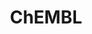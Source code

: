 ---
bigquery: https://console.cloud.google.com/bigquery?p=patents-public-data&d=ebi_chembl&page=dataset
citation: '"The ChEMBL database in 2017." Anna Gaulton, Anne Hersey, Michał Nowotka,
  A Patrícia Bento, Jon Chambers, David Mendez, Prudence Mutowo, Francis Atkinson,
  Louisa J Bellis, Elena Cibrián-Uhalte, Mark Davies, Nathan Dedman, Anneli Karlsson,
  María Paula Magariños, John P Overington, George Papadatos, Ines Smit, Andrew R
  Leach Nucleic acids Research (2017) 45 (Database Issue), D945-D954'
contributors: European Bioinformatics Institute
cost: None
description: ChEMBL Data is a manually curated database of small molecules used in
  drug discovery, including information about existing patented drugs.
documentation: 'schema: https://www.ebi.ac.uk/chembl/db_schema


  '
last_edit: 04/13/2022, 10:29:41
location: https://console.cloud.google.com/marketplace/product/google_patents_public_datasets/chembl
maintained_by: EMBL-EBI, an outstation of European Molecular Biology Laboratory
related_publications: '

  ChEMBL: towards direct deposition of bioassay data.


  Mendez D, Gaulton A, Bento AP, Chambers J, De Veij M, Félix E, Magariños MP, Mosquera
  JF, Mutowo P, Nowotka M, Gordillo-Marañón M, Hunter F, Junco L, Mugumbate G, Rodriguez-Lopez
  M, Atkinson F, Bosc N, Radoux CJ, Segura-Cabrera A, Hersey A, Leach AR.


  — Nucleic Acids Res. 2019; 47(D1):D930-D940. doi: 10.1093/nar/gky1075

  '
schema_fields:
- l8
- standard_text_value
- assay_source
- tissue_id
- mechanism_of_action
- compsyn_id
- protein_class_desc
- l1
- end_position
- volume
- site_name
- level1_description
- abstract
- qudt_units
- full_molformula
- withdrawn_reason
- ass_cls_map_id
- patent_id
- log_id
- level2_description
- cell_ontology_id
- atc_code
- hbd
- who_name
- res_stem_id
- activity_count
- target_desc
- compd_id
- comments
- heavy_atoms
- acd_logp
- usan_stem_definition
- ddd_id
- mec_id
- usan_year
- efo_id
- warning_type
- as_id
- ddd_admr
- action_type
- site_id
- prediction_method
- curation_comment
- domain_name
- cell_source_tissue
- mw_monoisotopic
- site_residues
- syn_type
- ref_url
- route
- tbl
- accession
- molfile
- canonical_smiles
- units
- assay_id
- withdrawn_country
- prod_pat_id
- target_mapping
- cell_id
- warnref_id
- level4
- tid_fixed
- start_position
- rtb
- warning_year
- parent_id
- mol_atc_id
- mecref_id
- aidx
- l2
- usan_stem
- withdrawn_year
- variant_id
- species_group_flag
- ref_type
- compound_name
- job_id
- stat
- standard_inchi_key
- alert_id
- uo_units
- activity_comment
- l3
- pref_name
- met_conversion
- stem
- published_value
- domain_description
- max_phase_for_ind
- applicant_full_name
- parent_molregno
- sitecomp_id
- published_relation
- subgroup
- level3_description
- usan_substem
- assay_subcellular_fraction
- ddd_units
- pubmed_id
- hbd_lipinski
- lle
- mc_organism
- irac_code
- enzyme_name
- patent_no
- molregno
- creation_date
- parameter_type
- inorganic_flag
- assay_desc
- company
- aspect
- sequence
- cidx
- selectivity_comment
- chembl_id
- oc_id
- last_active
- ingredient
- assay_category
- component_id
- indref_id
- withdrawn_class
- warning_description
- cellosaurus_id
- version
- published_units
- nda_type
- stem_class
- topical
- entity_type
- binding_site_comment
- db_version
- text_value
- issue
- first_approval
- parameter_value
- bao_format
- le
- first_page
- enzyme_tid
- cell_name
- hba
- clo_id
- annotation
- drug_product_flag
- num_lipinski_ro5_violations
- drugind_id
- co_stem_id
- full_mwt
- class_level
- strength
- alert_name
- bao_id
- relationship_type
- hrac_code
- patent_expire_date
- mechanism_comment
- cell_source_organism
- source_domain_id
- journal
- qed_weighted
- name
- cpd_str_alert_id
- mc_tax_id
- acd_logd
- target_type
- doc_id
- standard_relation
- direct_interaction
- synonyms
- db_source
- compound_key
- normal_range_max
- parent_go_id
- mesh_heading
- component_synonym
- comp_class_id
- drug_record_id
- metref_id
- assay_cell_type
- cx_most_bpka
- pathway_id
- ro3_pass
- ridx
- formulation_id
- black_box_warning
- updated_by
- short_name
- therapeutic_flag
- l5
- met_id
- mc_target_accession
- molecular_mechanism
- standard_inchi
- smid
- mc_target_type
- mol_frac_id
- activity_id
- mesh_id
- cx_logp
- frac_class_id
- doc_type
- mol_irac_id
- confidence
- year
- related_tid
- smarts
- l6
- patent_use_code
- value
- uberon_id
- alert_set_id
- predbind_id
- delist_flag
- bto_id
- level4_description
- research_stem
- protein_class_synonym
- approval_date
- homologue
- isoform
- molsyn_id
- definition
- level1
- indication_class
- source
- alogp
- caloha_id
- toid
- hba_lipinski
- confidence_score
- path
- cell_description
- pchembl_value
- standard_type
- title
- doi
- normal_range_min
- bao_endpoint
- major_class
- disease_efficacy
- product_id
- availability_type
- assay_organism
- updated_on
- cl_lincs_id
- targrel_id
- standard_flag
- organism
- first_in_class
- chirality
- met_comment
- published_type
- irac_class_id
- warning_class
- dosage_form
- structure_type
- ddd_value
- drug_substance_flag
- label
- acd_most_apka
- warning_country
- natural_product
- data_validity_comment
- protein_class_id
- relationship_desc
- helm_notation
- description
- src_compound_id
- previous_company
- acd_most_bpka
- authors
- l4
- innovator_company
- sequence_md5sum
- tax_id
- src_short_name
- ap_id
- psa
- active_molregno
- relation
- molecule_type
- standard_upper_value
- cx_most_apka
- level5
- standard_value
- standard_units
- status
- assay_test_type
- component_type
- warning_id
- withdrawn_flag
- protclasssyn_id
- comp_go_id
- assay_tissue
- class_type
- record_id
- biocomp_id
- ref_id
- cx_logd
- assay_type
- src_description
- orig_description
- src_id
- result_flag
- ad_type
- type
- src_assay_id
- aromatic_rings
- mc_target_name
- mol_hrac_id
- prodrug
- set_name
- who_extra
- dosed_ingredient
- polymer_flag
- country
- mutation
- max_phase
- metabolite_record_id
- targcomp_id
- priority
- bei
- domain_id
- submission_date
- publication_number
- frac_code
- upper_value
- chebi_par_id
- curated_by
- num_ro5_violations
- level2
- go_id
- level3
- actsm_id
- pathway_key
- ddd_comment
- mw_freebase
- potential_duplicate
- cell_source_tax_id
- hrac_class_id
- tid
- entity_id
- sei
- assay_tax_id
- usan_stem_id
- assay_strain
- parenteral
- num_alerts
- l7
- trade_name
- downgraded
- molecular_species
- oral
- assay_param_id
- std_act_id
- domain_type
- substrate_record_id
- parent_type
- efo_term
- assay_class_id
- idx
- active_ingredient
- last_page
- rgid
- relationship
shortname: chembl
tags:
- biotechnology
- health
- chemical
- bioinformatics
- medical
terms_of_use: CC BY-SA 3.0
title: ChEMBL
uuid: e232a192-965c-4ec9-904c-155b6dfe56c5
---